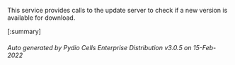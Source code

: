 






This service provides calls to the update server to check if a new version is available for download.

[:summary]

###### Auto generated by Pydio Cells Enterprise Distribution v3.0.5 on 15-Feb-2022
